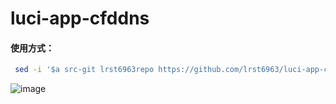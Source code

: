 # luci-app-cfddns
#### 使用方式：

```bash
 sed -i '$a src-git lrst6963repo https://github.com/lrst6963/luci-app-cfddns' feeds.conf.default
```
![image](https://github.com/user-attachments/assets/eb603f3e-a42d-4c0c-8f70-6b1a0c13492f)
